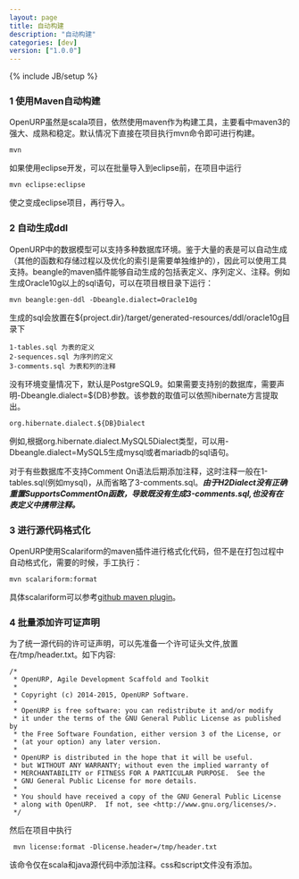 ```yaml
---
layout: page
title: 自动构建
description: "自动构建"
categories: [dev]
version: ["1.0.0"]
---
```

{% include JB/setup %}

### 1 使用Maven自动构建

OpenURP虽然是scala项目，依然使用maven作为构建工具，主要看中maven3的强大、成熟和稳定。默认情况下直接在项目执行mvn命令即可进行构建。

    mvn

如果使用eclipse开发，可以在批量导入到eclipse前，在项目中运行

    mvn eclipse:eclipse 

使之变成eclipse项目，再行导入。

### 2 自动生成ddl

OpenURP中的数据模型可以支持多种数据库环境。鉴于大量的表是可以自动生成（其他的函数和存储过程以及优化的索引是需要单独维护的），因此可以使用工具支持。beangle的maven插件能够自动生成的包括表定义、序列定义、注释。例如生成Oracle10g以上的sql语句，可以在项目根目录下运行：

    mvn beangle:gen-ddl -Dbeangle.dialect=Oracle10g

生成的sql会放置在${project.dir}/target/generated-resources/ddl/oracle10g目录下

    1-tables.sql 为表的定义
    2-sequences.sql 为序列的定义
    3-comments.sql 为表和列的注释

没有环境变量情况下，默认是PostgreSQL9。如果需要支持别的数据库，需要声明-Dbeangle.dialect=${DB}参数。该参数的取值可以依照hibernate方言提取出。

    org.hibernate.dialect.${DB}Dialect

例如,根据org.hibernate.dialect.MySQL5Dialect类型，可以用-Dbeangle.dialect=MySQL5生成mysql或者mariadb的sql语句。

对于有些数据库不支持Comment On语法后期添加注释，这时注释一般在1-tables.sql(例如mysql)，从而省略了3-comments.sql。***由于H2Dialect没有正确重置SupportsCommentOn函数，导致既没有生成3-comments.sql,也没有在表定义中携带注释。***

### 3 进行源代码格式化

OpenURP使用Scalariform的maven插件进行格式化代码，但不是在打包过程中自动格式化，需要的时候，手工执行：

    mvn scalariform:format

具体scalariform可以参考[github maven plugin](https://github.com/mdr/scalariform/wiki/Maven-plugin)。

### 4 批量添加许可证声明

为了统一源代码的许可证声明，可以先准备一个许可证头文件,放置在/tmp/header.txt。如下内容:

    /*
     * OpenURP, Agile Development Scaffold and Toolkit
     *
     * Copyright (c) 2014-2015, OpenURP Software.
     *
     * OpenURP is free software: you can redistribute it and/or modify
     * it under the terms of the GNU General Public License as published by
     * the Free Software Foundation, either version 3 of the License, or
     * (at your option) any later version.
     *
     * OpenURP is distributed in the hope that it will be useful.
     * but WITHOUT ANY WARRANTY; without even the implied warranty of
     * MERCHANTABILITY or FITNESS FOR A PARTICULAR PURPOSE.  See the
     * GNU General Public License for more details.
     *
     * You should have received a copy of the GNU General Public License
     * along with OpenURP.  If not, see <http://www.gnu.org/licenses/>.
     */

然后在项目中执行

     mvn license:format -Dlicense.header=/tmp/header.txt

该命令仅在scala和java源代码中添加注释。css和script文件没有添加。

